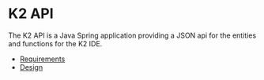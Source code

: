 # K2 API

The K2 API is a Java Spring application providing a JSON api for the entities and functions for the K2 IDE.

- [Requirements](REQUIREMENTS.md)
- [Design](DESIGN.md)



